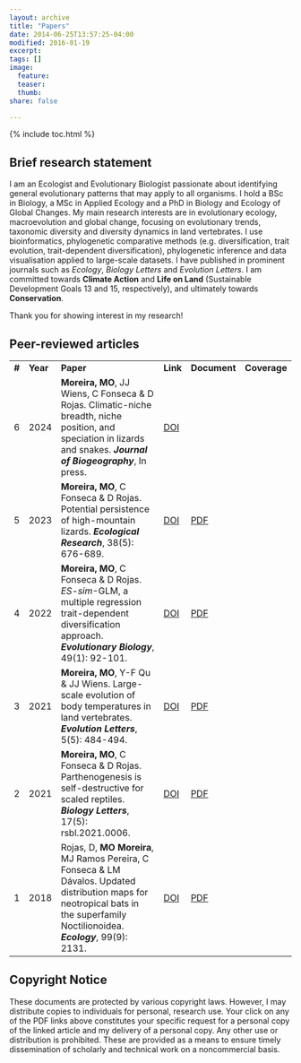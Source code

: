 ```yaml
---
layout: archive
title: "Papers"
date: 2014-06-25T13:57:25-04:00
modified: 2016-01-19
excerpt:
tags: []
image:
  feature:
  teaser:
  thumb:
share: false

---
```


{% include toc.html %}

## Brief research statement

I am an Ecologist and Evolutionary Biologist passionate about identifying general evolutionary patterns that may apply to all organisms. I hold a BSc in Biology, a MSc in Applied Ecology and a PhD in Biology and Ecology of Global Changes. My main research interests are in evolutionary ecology, macroevolution and global change, focusing on evolutionary trends, taxonomic diversity and diversity dynamics in land vertebrates. I use bioinformatics, phylogenetic comparative methods (e.g. diversification, trait evolution, trait-dependent diversification), phylogenetic inference and data visualisation applied to large-scale datasets. I have published in prominent journals such as <i>Ecology</i>, <i>Biology Letters</i> and <i>Evolution Letters</i>. I am committed towards <b>Climate Action</b> and <b>Life on Land</b> (Sustainable Development Goals 13 and 15, respectively), and ultimately towards <b>Conservation</b>.

Thank you for showing interest in my research!

## Peer-reviewed articles

<table>
    <tr>
        <td><b>#</b></td>
        <td><b>Year</b></td>
        <td><b>Paper</b></td>
        <td><b>Link</b></td>
        <td><b>Document</b></td>
        <td><b>Coverage</b></td>
    </tr>
        <tr>
        <td>6</td>
        <td>2024</td>
        <td><b>Moreira, MO</b>, JJ Wiens, C Fonseca & D Rojas. Climatic-niche breadth, niche position, and
speciation in lizards and snakes. <b><i>Journal of Biogeography</i></b>, In press.</td>
        <td> <a href=https://doi.org/10.1111/jbi.14802>DOI</a> </td>
        <td>  </td>
        <td>  </td>
    </tr>
        <tr>
        <td>5</td>
        <td>2023</td>
        <td><b>Moreira, MO</b>, C Fonseca & D Rojas. Potential persistence of high-mountain lizards. <b><i>Ecological Research</i></b>, 38(5): 676-689.</td>
        <td> <a href=https://doi.org/10.1111/1440-1703.12410>DOI</a> </td>
        <td> <a href="2023_MoreiraEtAl_EcolRes.pdf">PDF</a> </td>
        <td> <div data-badge-type="donut" data-doi="10.1111/1440-1703.12410" data-hide-no-mentions="true" class="altmetric-embed"></div> </td>
    </tr>
        <tr>
        <td>4</td>
        <td>2022</td>
        <td><b>Moreira, MO</b>, C Fonseca & D Rojas. <i>ES-sim</i>-GLM, a multiple regression trait-dependent diversification approach. <b><i>Evolutionary Biology</i></b>, 49(1): 92-101.</td>
        <td> <a href=https://doi.org/10.1007/s11692-021-09557-7>DOI</a> </td>
        <td> <a href="2022_MoreiraEtAl_EvolBiol.pdf">PDF</a> </td>
        <td> <div data-badge-type="donut" data-doi="10.1007/s11692-021-09557-7" data-hide-no-mentions="true" class="altmetric-embed"></div> </td>
    </tr>
      <tr>
        <td>3</td>
        <td>2021</td>
        <td><b>Moreira, MO</b>, Y-F Qu & JJ Wiens. Large-scale evolution of body temperatures in land vertebrates. <b><i>Evolution Letters</i></b>, 5(5): 484-494.</td>
        <td> <a href=https://doi.org/10.1002/evl3.249>DOI</a> </td>
        <td> <a href="2021_MoreiraEtAl_EvolLett.pdf">PDF</a> </td>
        <td> <div data-badge-type="donut" data-doi="10.1002/evl3.249" data-hide-no-mentions="true" class="altmetric-embed"></div> </td>
    </tr>
    <tr>
        <td>2</td>
        <td>2021</td>
        <td><b>Moreira, MO</b>, C Fonseca & D Rojas. Parthenogenesis is self-destructive for scaled reptiles. <b><i>Biology Letters</i></b>, 17(5): rsbl.2021.0006.</td>
        <td> <a href=https://doi.org/10.1098/rsbl.2021.0006>DOI</a> </td>
        <td> <a href="2021_MoreiraEtAl_BiolLett.pdf">PDF</a> </td>
        <td> <div data-badge-type="donut" data-doi="10.1098/rsbl.2021.0006" data-hide-no-mentions="true" class="altmetric-embed"></div> </td>
    </tr>
    <tr>
        <td>1</td>
        <td>2018</td>
        <td>Rojas, D, <b>MO Moreira</b>, MJ Ramos Pereira, C Fonseca & LM Dávalos. Updated distribution maps for neotropical bats in the superfamily Noctilionoidea. <b><i>Ecology</i></b>, 99(9): 2131.</td>
        <td> <a href=https://doi.org/10.1002/ecy.2404>DOI</a> </td>
        <td> <a href="2018_RojasEtAl_Ecol.pdf">PDF</a> </td>
        <td> <div data-badge-type="donut" data-doi="10.1002/ecy.2404" data-hide-no-mentions="true" class="altmetric-embed"></div> </td>
    </tr>
</table>

## Copyright Notice
These documents are protected by various copyright laws. However, I may distribute copies to individuals for personal, research use. Your click on any of the PDF links above constitutes your specific request for a personal copy of the linked article and my delivery of a personal copy. Any other use or distribution is prohibited. These are provided as a means to ensure timely dissemination of scholarly and technical work on a noncommercial basis.

<script type='text/javascript' src='https://d1bxh8uas1mnw7.cloudfront.net/assets/embed.js'></script>
<script async src="https://badge.dimensions.ai/badge.js" charset="utf-8"></script>

